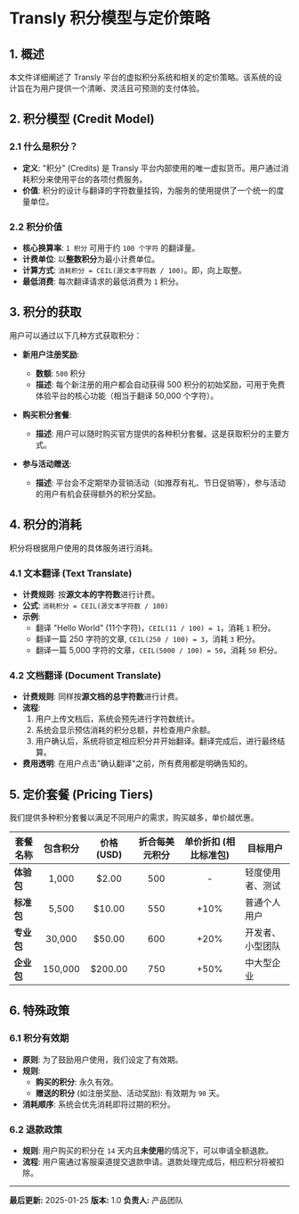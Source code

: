 # Transly 积分模型与定价策略

## 1. 概述

本文件详细阐述了 Transly 平台的虚拟积分系统和相关的定价策略。该系统的设计旨在为用户提供一个清晰、灵活且可预测的支付体验。

## 2. 积分模型 (Credit Model)

### 2.1 什么是积分？

- **定义**: "积分" (Credits) 是 Transly 平台内部使用的唯一虚拟货币。用户通过消耗积分来使用平台的各项付费服务。
- **价值**: 积分的设计与翻译的字符数量挂钩，为服务的使用提供了一个统一的度量单位。

### 2.2 积分价值

- **核心换算率**: `1 积分` 可用于约 `100 个字符` 的翻译量。
- **计费单位**: 以**整数积分**为最小计费单位。
- **计算方式**: `消耗积分 = CEIL(源文本字符数 / 100)`。即，向上取整。
- **最低消费**: 每次翻译请求的最低消费为 `1` 积分。

## 3. 积分的获取

用户可以通过以下几种方式获取积分：

- **新用户注册奖励**:
  - **数额**: `500` 积分
  - **描述**: 每个新注册的用户都会自动获得 500 积分的初始奖励，可用于免费体验平台的核心功能（相当于翻译 50,000 个字符）。

- **购买积分套餐**:
  - **描述**: 用户可以随时购买官方提供的各种积分套餐。这是获取积分的主要方式。

- **参与活动赠送**:
  - **描述**: 平台会不定期举办营销活动（如推荐有礼、节日促销等），参与活动的用户有机会获得额外的积分奖励。

## 4. 积分的消耗

积分将根据用户使用的具体服务进行消耗。

### 4.1 文本翻译 (Text Translate)

- **计费规则**: 按**源文本的字符数**进行计费。
- **公式**: `消耗积分 = CEIL(源文本字符数 / 100)`
- **示例**:
    - 翻译 "Hello World" (11个字符)，`CEIL(11 / 100) = 1`，消耗 `1` 积分。
    - 翻译一篇 250 字符的文章, `CEIL(250 / 100) = 3`，消耗 `3` 积分。
    - 翻译一篇 5,000 字符的文章，`CEIL(5000 / 100) = 50`，消耗 `50` 积分。

### 4.2 文档翻译 (Document Translate)

- **计费规则**: 同样按**源文档的总字符数**进行计费。
- **流程**:
    1. 用户上传文档后，系统会预先进行字符数统计。
    2. 系统会显示预估消耗的积分总额，并检查用户余额。
    3. 用户确认后，系统将锁定相应积分并开始翻译。翻译完成后，进行最终结算。
- **费用透明**: 在用户点击"确认翻译"之前，所有费用都是明确告知的。

## 5. 定价套餐 (Pricing Tiers)

我们提供多种积分套餐以满足不同用户的需求，购买越多，单价越优惠。

| 套餐名称        | 包含积分 | 价格 (USD) | 折合每美元积分 | 单价折扣 (相比标准包) | 目标用户         |
| --------------- | :------: | :--------: | :------------: | :------------------: | ---------------- |
| **体验包**      |  1,000   |   $2.00    |      500       |          -           | 轻度使用者、测试 |
| **标准包**      |  5,500   |   $10.00   |      550       |         +10%         | 普通个人用户     |
| **专业包**      |  30,000  |   $50.00   |      600       |         +20%         | 开发者、小型团队 |
| **企业包**      |  150,000 |  $200.00   |      750       |         +50%         | 中大型企业       |

## 6. 特殊政策

### 6.1 积分有效期

- **原则**: 为了鼓励用户使用，我们设定了有效期。
- **规则**:
    - **购买的积分**: 永久有效。
    - **赠送的积分** (如注册奖励、活动奖励): 有效期为 `90` 天。
- **消耗顺序**: 系统会优先消耗即将过期的积分。

### 6.2 退款政策

- **规则**: 用户购买的积分在 `14` 天内且**未使用**的情况下，可以申请全额退款。
- **流程**: 用户需通过客服渠道提交退款申请。退款处理完成后，相应积分将被扣除。

---
**最后更新:** 2025-01-25
**版本:** 1.0
**负责人:** 产品团队 
